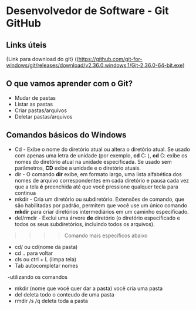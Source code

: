 # Desenvolvedor de Software - Git GitHub

## Links úteis

{Link para download do git} ((https://github.com/git-for-windows/git/releases/download/v2.36.0.windows.1/Git-2.36.0-64-bit.exe)

## O que vamos aprender com o Git?

- Mudar de pastas 
- Listar as pastas
- Criar pastas/arquivos
- Deletar pastas/arquivos

## Comandos básicos do Windows

- Cd - Exibe o nome do diretório atual ou altera o diretório atual. Se usado com apenas uma letra de unidade (por exemplo, **cd** C: ), **cd** C: exibe os nomes do diretório atual na unidade especificada. Se usado sem parâmetros, **CD** exibe a unidade e o diretório atuais.
- dir - O comando **dir** exibe, em formato largo, uma lista alfabética dos nomes de arquivo correspondentes em cada diretório e pausa cada vez que a tela **é** preenchida até que você pressione qualquer tecla para continua
- mkdir - Cria um diretório ou subdiretório. Extensões de comando, que são habilitadas por padrão, permitem que você use um único comando **mkdir** para criar diretórios intermediários em um caminho especificado.
- del/rmdir - Exclui uma árvore **de** diretório (o diretório especificado e todos os seus subdiretórios, incluindo todos os arquivos).

> > > > Comando mais específicos abaixo

- cd/ ou cd(nome da pasta)
- cd .. para voltar
- cls ou ctrl + L (limpa tela)
- Tab autocompletar nomes

​       -utilizando os comandos

- mkdir (nome que você quer dar a pasta)     você cria uma pasta 
- del       deleta todo o conteudo de uma pasta 
- rmdir /s /q     deleta toda a pasta 
